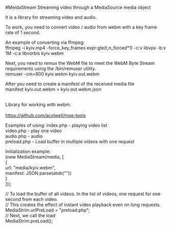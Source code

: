 #MeidaStream
Streaming video through a MediaSource media object<br>

It is a library for streaming video and audio. <br>

To work, you need to convert video / audio from webm with a key frame rate of 1 second.<br>

An example of converting via ffmpeg:<br>
ffmpeg -i kyiv.mp4 -force_key_frames expr:gte(t,n_forced*1) -c:v libvpx -b:v 1M -c:a libvorbis kyiv.webm<br>

Next, you need to remux the WebM file to meet the WebM Byte Stream requirements using the /bin/remuxer utility.<br>
remuxer -cm=800 kyiv.webm kyiv.out.webm<br>

After you need to create a manifest of the received media file<br>
manifest kyiv.out.webm > kyiv.out.webm.json<br><br>

Library for working with webm:<br><br>
https://github.com/acolwell/mse-tools<br>

Examples of using:
index.php - playing video list<br>
video.php - play one video<br>
audio.php - audio<br>
preload.php - Load buffer in multiple videos with one request<br>


Initialization example:<br>
(new MediaStream(media, [<br>
     {<br>
         url: "media/kyiv.webm",<br>
         manifest: JSON.parse(atob("<?= base64_encode(json_encode($manifest)) ?>"))<br>
     }<br>
]));<br>

// To load the buffer of all videos. In the list of videos, one request for one second from each video. <br>
// This creates the effect of instant video playback even on long requests.<br>
MediaStrim.urlPreLoad = "preload.php";<br>
// Next, we call the load<br>
MediaStrim.preLoad();<br>
